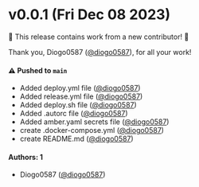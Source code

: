 # v0.0.1 (Fri Dec 08 2023)

:tada: This release contains work from a new contributor! :tada:

Thank you, Diogo0587 ([@diogo0587](https://github.com/diogo0587)), for all your work!

#### ⚠️ Pushed to `main`

- Added deploy.yml file ([@diogo0587](https://github.com/diogo0587))
- Added release.yml file ([@diogo0587](https://github.com/diogo0587))
- Added deploy.sh file ([@diogo0587](https://github.com/diogo0587))
- Added .autorc file ([@diogo0587](https://github.com/diogo0587))
- Added amber.yaml secrets file ([@diogo0587](https://github.com/diogo0587))
- create .docker-compose.yml ([@diogo0587](https://github.com/diogo0587))
- create README.md ([@diogo0587](https://github.com/diogo0587))

#### Authors: 1

- Diogo0587 ([@diogo0587](https://github.com/diogo0587))
